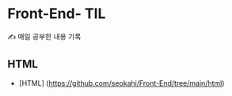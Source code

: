 # Front-End- TIL

✍ 매일 공부한 내용 기록

## HTML
 - [HTML] (https://github.com/seokahi/Front-End/tree/main/html)

 
